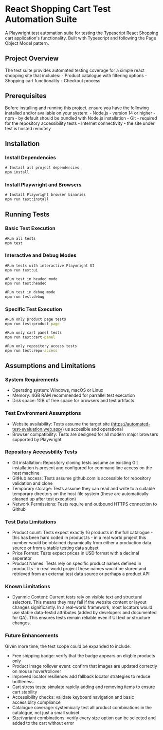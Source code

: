 # React Shopping Cart Test Automation Suite

A Playwright test automation suite for testing the Typescript React Shopping cart application's functionality. Built with Typescript and following the Page Object Model pattern.

## Project Overview

The test suite provides automated testing coverage for a simple react shopping site that includes:
    - Product catalogue with filtering options
    - Shopping cart functionality
    - Checkout process

## Prerequisites 

Before installing and running this project, ensure you have the following installed and/or available on your system:
    - Node.js - version 14 or higher
    - npm -  by default should be bundled with Node.js installation
    - Git - required for the repository accessibility tests
    - Internet connectivity - the site under test is hosted remotely

## Installation

### Install Dependencies

```cmd
# Install all project dependencies
npm install
```

### Install Playwright and Browsers

```cmd
# Install Playwright browser binaries
npm run test:install
```

## Running Tests

### Basic Test Execution

```cmd
#Run all tests
npm test
```

### Interactive and Debug Modes

```cmd
#Run tests with interactive Playwright UI
npm run test:ui

#Run test in headed mode
npm run test:headed

#Run test in debug mode
npm run test:debug
```

### Specific Test Execution

```cmd
#Run only product page tests
npm run test:product-page

#Run only cart panel tests
npm run test:cart-panel

#Run only repository access tests
npm run test:repo-access
```

## Assumptions and Limitations

### System Requirements

- Operating system: Windows, macOS or Linux
- Memory: 4GB RAM recommended for parrallel test execution
- Disk space: 1GB of free space for browsers and test artifacts

### Test Environment Assumptions

- Website availability: Tests assume the target site (https://automated-test-evaluation.web.app/) us accesible and operational
- Browser compatibility: Tests are designed for all modern major browsers supported by Playwright

### Repository Accessbility Tests

- Git installation: Repository cloning tests assume an existing Git installation is present and configured for command line access on the host machine
- GitHub access: Tests assume github.com is accessible for repository validation and clone
- Temporary storage: Tests assume they can read and write to a suitable temporary directory on the host file system (these are automatically cleaned up after test execution)
- Network Permissions: Tests require and outbound HTTPS connection to Github

### Test Data Limitations

- Product count: Tests expect exactly 16 products in the full catalogue - this has been hard coded in product.ts - in a real world project this number would be obtained dynamically from either a production data source or from a stable testing data subset
- Price Format: Tests expect prices in USD format with a decimal seperator
- Product Names: Tests rely on specific product names defined in product.ts - in real world project these names would be stored and retrieved from an external test data source or perhaps a product API

### Known Limitations

- Dyanmic Content: Current tests rely on visible text and structural selectors. This means they may fail if the website content or layout changes significantly. In a real-world framework, most locators would use stable data-testid attributes (added by developers and documented for QA). This ensures tests remain reliable even if UI text or structure changes.

### Future Enhancements

Given more time, the test scope could be expanded to include:

- Free shipping badge: verify that the badge appears on eligble products only
- Product image rollover event: confirm that images are updated correctly on mouse hover/rollover
- Improved locator resilience: add fallback locator strategies to reduce brittleness
- Cart stress tests: simulate rapidly adding and removing items to ensure cart stability
- Accessibility checks: validate keyboard navigation and basic accessiblity compliance
- Catalogue coverage: systemically test all product combinations in the catalogue, not just a small subset
- Size/variant combinations: verify every size option can be selected and added to the cart without error






